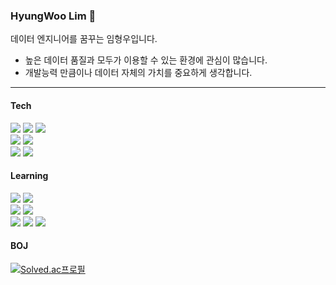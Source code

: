 <!--
**Hyuoo/Hyuoo** is a ✨ _special_ ✨ repository because its `README.md` (this file) appears on your GitHub profile.

Here are some ideas to get you started:

- 🔭 I’m currently working on ...
- 🌱 I’m currently learning ...
- 👯 I’m looking to collaborate on ...
- 🤔 I’m looking for help with ...
- 💬 Ask me about ...
- 📫 How to reach me: ...
- 😄 Pronouns: ...
- ⚡ Fun fact: ...
![dd](https://img.shields.io/badge/-.svg?&style=for-the-badge&logo=&logoColor=white)

<img src="https://img.shields.io/badge/selenium-43B02A?style=flat&logo=selenium&logoColor=white"/>
-->

### HyungWoo Lim 👋

데이터 엔지니어를 꿈꾸는 임형우입니다.
- 높은 데이터 품질과 모두가 이용할 수 있는 환경에 관심이 많습니다.
- 개발능력 만큼이나 데이터 자체의 가치를 중요하게 생각합니다.


- - -

#### Tech
<!-- 
<img src="https://img.shields.io/badge/-?style=flat&logo=&logoColor=white"/>
-->

<img src="https://img.shields.io/badge/C-A8B9CC?style=flat&logo=c&logoColor=white"/> <img src="https://img.shields.io/badge/Python-3776AB?style=flat&logo=python&logoColor=white"/> <img src="https://img.shields.io/badge/mysql-4479A1?style=flat&logo=mysql&logoColor=white"/>   
<img src="https://img.shields.io/badge/html5-E34F26?style=flat&logo=html5&logoColor=white"/> <img src="https://img.shields.io/badge/JavaScript-F7DF1E?style=flat&logo=javascript&logoColor=white"/>   
<img src="https://img.shields.io/badge/Looker-4285F4?style=flat&logo=looker&logoColor=white"/> <img src="https://img.shields.io/badge/PowerBI-F2C811?style=flat&logo=powerbi&logoColor=white"/>

#### Learning

<img src="https://img.shields.io/badge/Airflow-017CEE?style=flat&logo=apacheairflow&logoColor=white"/> <img src="https://img.shields.io/badge/dbt-FF694B?style=flat&logo=dbt&logoColor=white"/>   
<img src="https://img.shields.io/badge/AWS-232F3E?style=flat&logo=amazonaws&logoColor=white"/> <img src="https://img.shields.io/badge/GCP-4285F4?style=flat&logo=googlecloud&logoColor=white"/>   
<img src="https://img.shields.io/badge/Docker-2496ED?style=flat&logo=docker&logoColor=white"/> <img src="https://img.shields.io/badge/Spark-E25A1C?style=flat&logo=apachespark&logoColor=white"/> <img src="https://img.shields.io/badge/Kafka-231F20?style=flat&logo=ApacheKafka&logoColor=white"/>

#### BOJ

[![Solved.ac프로필](http://mazassumnida.wtf/api/generate_badge?boj=hopeace6)](https://solved.ac/hopeace6)

